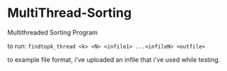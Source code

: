 # MultiThread-Sorting
Multithreaded Sorting Program


to run: `findtopk_thread <k> <N> <infile1> ...<infileN> <outfile> `

to example file format, i've uploaded an infile that i've used while testing.
